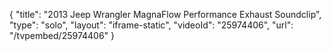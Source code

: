 {
    "title": "2013 Jeep Wrangler MagnaFlow Performance Exhaust Soundclip",
    "type": "solo",
    "layout": "iframe-static",
    "videoId": "25974406",
    "url": "\/tvpembed\/25974406"
}